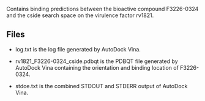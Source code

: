 Contains binding predictions between the bioactive compound F3226-0324 and the cside search space on the virulence factor rv1821.

## Files

- log.txt is the log file generated by AutoDock Vina.

- rv1821_F3226-0324_cside.pdbqt is the PDBQT file generated by AutoDock Vina containing the orientation and binding location of F3226-0324.

- stdoe.txt is the combined STDOUT and STDERR output of AutoDock Vina.

